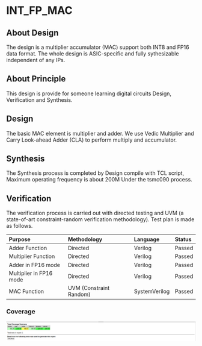 
# INT_FP_MAC
## About Design
The design is a multiplier accumulator (MAC) support both INT8 and FP16 data format. The whole design is ASIC-specific and fully sythesizable independent of any IPs.
## About Principle
This design is provide for someone learning digital circuits Design, Verification and Synthesis.

## Design

The basic MAC element is multiplier and adder. We use Vedic Multiplier and Carry Look-ahead Adder (CLA) to perform multiply and accumulator.


## Synthesis

The Synthesis process is completed by Design compile with TCL script, Maximum operating frequency is about 200M Under the tsmc090 process.

## Verification

The verification process is carried out with directed testing and UVM (a state-of-art constraint-random verification methodology). Test plan is made as follows.

| Purpose                 |Methodology|Language|Status|
|:------------------------|:------------------------|:----|:-----|
| Adder Function          |Directed                 |Verilog|Passed|
|Multiplier Function      |Directed                 |Verilog|Passed|
| Adder in FP16 mode      |Directed                 |Verilog|Passed|
| Multiplier in FP16 mode |Directed                 |Verilog|Passed|
| MAC Function            |UVM (Constraint Random)  |SystemVerilog|Passed|

### Coverage
![Coverage report](coverage.png)
